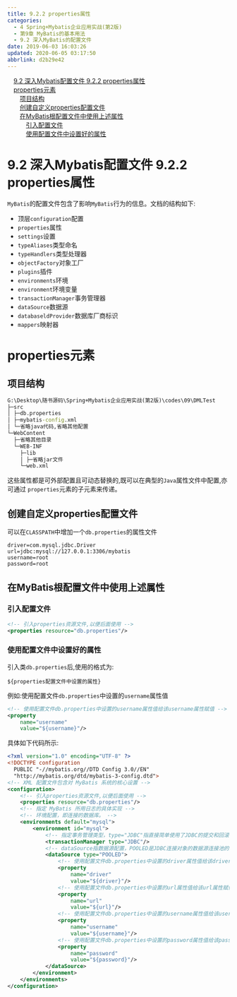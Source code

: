 ```yaml
---
title: 9.2.2 properties属性
categories: 
  - 4 Spring+Mybatis企业应用实战(第2版)
  - 第9章 MyBatis的基本用法
  - 9.2 深入MyBatis的配置文件
date: 2019-06-03 16:03:26
updated: 2020-06-05 03:17:50
abbrlink: d2b29e42
---
```

<div id='my_toc'><a href="/JavaReadingNotes/d2b29e42/#9-2-深入Mybatis配置文件-9-2-2-properties属性" class="header_1">9.2 深入Mybatis配置文件 9.2.2 properties属性</a>&nbsp;<br><a href="/JavaReadingNotes/d2b29e42/#properties元素" class="header_1">properties元素</a>&nbsp;<br><a href="/JavaReadingNotes/d2b29e42/#项目结构" class="header_2">项目结构</a>&nbsp;<br><a href="/JavaReadingNotes/d2b29e42/#创建自定义properties配置文件" class="header_2">创建自定义properties配置文件</a>&nbsp;<br><a href="/JavaReadingNotes/d2b29e42/#在MyBatis根配置文件中使用上述属性" class="header_2">在MyBatis根配置文件中使用上述属性</a>&nbsp;<br><a href="/JavaReadingNotes/d2b29e42/#引入配置文件" class="header_3">引入配置文件</a>&nbsp;<br><a href="/JavaReadingNotes/d2b29e42/#使用配置文件中设置好的属性" class="header_3">使用配置文件中设置好的属性</a>&nbsp;<br></div>
<style>.header_1{margin-left: 1em;}.header_2{margin-left: 2em;}.header_3{margin-left: 3em;}.header_4{margin-left: 4em;}.header_5{margin-left: 5em;}.header_6{margin-left: 6em;}</style>
<!--more-->
<script>if (navigator.platform.search('arm')==-1){document.getElementById('my_toc').style.display = 'none';}var e,p = document.getElementsByTagName('p');while (p.length>0) {e = p[0];e.parentElement.removeChild(e);}</script>

<!--end-->
# 9.2 深入Mybatis配置文件 9.2.2 properties属性
`MyBatis`的配置文件包含了影响`MyBatis`行为的信息。文档的结构如下:
- 顶层`configuration`配置
- `properties`属性
- `settings`设置
- `typeAliases`类型命名
- `typeHandlers`类型处理器
- `objectFactory`对象工厂
- `plugins`插件
- `environments`环境
- `environment`环境变量
- `transactionManager`事务管理器
- `dataSource`数据源
- `databaseldProvider`数据库厂商标识
- `mappers`映射器

# properties元素
## 项目结构
```cmd
G:\Desktop\随书源码\Spring+Mybatis企业应用实战(第2版)\codes\09\DMLTest
├─src
│ ├─db.properties
│ ├─mybatis-config.xml
│ └─省略java代码,省略其他配置
└─WebContent
  ├─省略其他目录
  └─WEB-INF
    ├─lib
    │ ├─省略jar文件
    └─web.xml
```
这些属性都是可外部配置且可动态替换的,既可以在典型的`Java`属性文件中配置,亦可通过 `properties`元素的子元素来传递。
## 创建自定义properties配置文件
可以在`CLASSPATH`中增加一个`db.properties`的属性文件
```
driver=com.mysql.jdbc.Driver
url=jdbc:mysql://127.0.0.1:3306/mybatis
username=root
password=root
```
## 在MyBatis根配置文件中使用上述属性
### 引入配置文件
```xml
<!-- 引入properties资源文件,以便后面使用 -->
<properties resource="db.properties"/>
```
### 使用配置文件中设置好的属性
引入类`db.properties`后,使用的格式为:
```
${properties配置文件中设置的属性}
```
例如:使用配置文件`db.properties`中设置的`username`属性值
```xml
<!-- 使用配置文件db.properties中设置的username属性值给该username属性赋值 -->
<property
    name="username"
    value="${username}"/>
```
具体如下代码所示:
```xml
<?xml version="1.0" encoding="UTF-8" ?>
<!DOCTYPE configuration
  PUBLIC "-//mybatis.org//DTD Config 3.0//EN"
  "http://mybatis.org/dtd/mybatis-3-config.dtd">
<!-- XML 配置文件包含对 MyBatis 系统的核心设置 -->
<configuration>
    <!-- 引入properties资源文件,以便后面使用 -->
    <properties resource="db.properties"/>
    <!-- 指定 MyBatis 所用日志的具体实现 -->
    <!-- 环境配置，即连接的数据库。 -->
    <environments default="mysql">
        <environment id="mysql">
            <!-- 指定事务管理类型，type="JDBC"指直接简单使用了JDBC的提交和回滚设置 -->
            <transactionManager type="JDBC"/>
            <!-- dataSource指数据源配置，POOLED是JDBC连接对象的数据源连接池的实现。 -->
            <dataSource type="POOLED">
                <!-- 使用配置文件db.properties中设置的driver属性值给该driver属性赋值 -->
                <property
                    name="driver"
                    value="${driver}"/>
                <!-- 使用配置文件db.properties中设置的url属性值给该url属性赋值 -->
                <property
                    name="url"
                    value="${url}"/>
                <!-- 使用配置文件db.properties中设置的username属性值给该username属性赋值 -->
                <property
                    name="username"
                    value="${username}"/>
                <!-- 使用配置文件db.properties中设置的password属性值给该password属性赋值 -->
                <property
                    name="password"
                    value="${password}"/>
            </dataSource>
        </environment>
    </environments>
</configuration>
```

